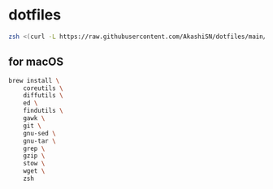 # dotfiles

```bash
zsh <(curl -L https://raw.githubusercontent.com/AkashiSN/dotfiles/main/setup.zsh)
```

## for macOS

```bash
brew install \
    coreutils \
    diffutils \
    ed \
    findutils \
    gawk \
    git \
    gnu-sed \
    gnu-tar \
    grep \
    gzip \
    stow \
    wget \
    zsh
```
